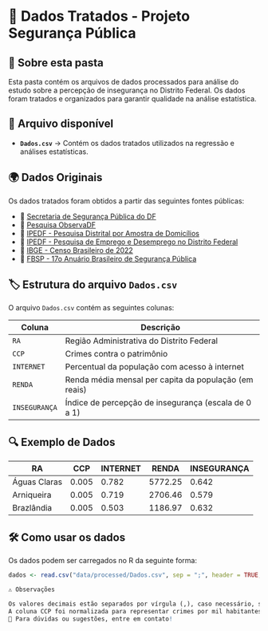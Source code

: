 # 📂 Dados Tratados - Projeto Segurança Pública

## 📌 Sobre esta pasta
Esta pasta contém os arquivos de dados processados para análise do estudo sobre a percepção de insegurança no Distrito Federal. Os dados foram tratados e organizados para garantir qualidade na análise estatística.

## 📄 Arquivo disponível
- **`Dados.csv`** → Contém os dados tratados utilizados na regressão e análises estatísticas.

## 🌍 Dados Originais
Os dados tratados foram obtidos a partir das seguintes fontes públicas:

- 🔗 [Secretaria de Segurança Pública do DF](https://www.ssp.df.gov.br/dados-por-regiao-administrativa/.)
- 🔗 [Pesquisa ObservaDF](https://observadf.unb.br/dados/)
- 🔗 [IPEDF - Pesquisa Distrital por Amostra de Domicílios](https://www.ipe.df.gov.br/pdad-2021-3/)
- 🔗 [IPEDF - Pesquisa de Emprego e Desemprego no Distrito Federal](https://www.ipe.df.gov.br/wp-content/uploads/2018/02/Boletim-PED-DF_Maio_2023.pdf)
- 🔗 [IBGE - Censo Brasileiro de 2022](https://www.ibge.gov.br/estatisticas/sociais/trabalho/22827-censo-demografico-2022.html)
- 🔗 [FBSP - 17o Anuário Brasileiro de Segurança Pública](https://forumseguranca.org.br/wp-content/uploads/2023/07/anuario-2023.pdf)

## 🏷️ Estrutura do arquivo `Dados.csv`
O arquivo `Dados.csv` contém as seguintes colunas:

| Coluna         | Descrição |
|---------------|-----------|
| `RA`          | Região Administrativa do Distrito Federal |
| `CCP`         | Crimes contra o patrimônio |
| `INTERNET`    | Percentual da população com acesso à internet |
| `RENDA`       | Renda média mensal per capita da população (em reais) |
| `INSEGURANÇA` | Índice de percepção de insegurança (escala de 0 a 1) |

## 🔍 Exemplo de Dados
| RA           | CCP  | INTERNET | RENDA   | INSEGURANÇA |
|-------------|------|----------|---------|-------------|
| Águas Claras | 0.005 | 0.782    | 5772.25 | 0.642       |
| Arniqueira   | 0.005 | 0.719    | 2706.46 | 0.579       |
| Brazlândia   | 0.005 | 0.503    | 1186.97 | 0.632       |

## 🛠️ Como usar os dados
Os dados podem ser carregados no R da seguinte forma:

```r
dados <- read.csv("data/processed/Dados.csv", sep = ";", header = TRUE, stringsAsFactors = FALSE)

⚠️ Observações

Os valores decimais estão separados por vírgula (,), caso necessário, substitua por ponto (.) ao carregar no software de análise.
A coluna CCP foi normalizada para representar crimes por mil habitantes.
📧 Para dúvidas ou sugestões, entre em contato!
